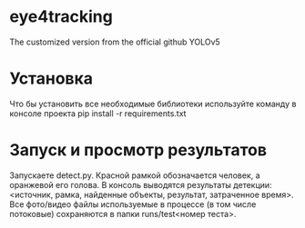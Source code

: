 # eye4tracking
The customized version from the official github YOLOv5

# Установка
Что бы установить все необходимые библиотеки используйте команду в консоле проекта pip install -r requirements.txt

# Запуск и просмотр результатов
Запускаете detect.py. Красной рамкой обозначается человек, а оранжевой его голова.
В консоль выводятся результаты детекции: <источник, рамка, найденные объекты, результат, затраченное время>.
Все фото/видео файлы используемые в процессе (в том числе потоковые) сохраняются в папки runs/test<номер теста>.
